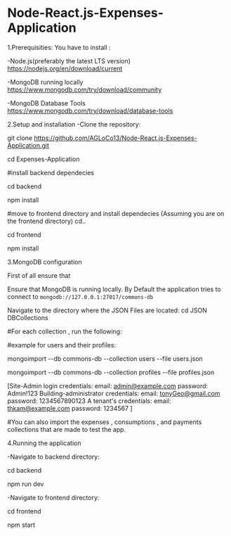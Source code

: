 # Node-React.js-Expenses-Application
1.Prerequisities:
You have to install : 

-Node.js(preferably the latest LTS version) https://nodejs.org/en/download/current

-MongoDB running locally https://www.mongodb.com/try/download/community

-MongoDB Database Tools https://www.mongodb.com/try/download/database-tools


2.Setup and installation 
-Clone the repository:

  git clone https://github.com/AGLoCo13/Node-React.js-Expenses-Application.git
  
  cd Expenses-Application

#install backend dependecies

cd backend

npm install

#move to frontend directory and install dependecies 
(Assuming you are on the frontend directory)
cd.. 

cd frontend

npm install

3.MongoDB configuration

First of all ensure that 

Ensure that MongoDB is running locally. By Default the application tries to connect to `mongodb://127.0.0.1:27017/commons-db`

Navigate to the directory where the JSON Files are located:
   cd JSON DBCollections 

   #For each collection , run the following:

   
   #example for users and their profiles:

   
   mongoimport --db commons-db --collection users --file users.json

   mongoimport --db commons-db --collection profiles --file profiles.json

  [Site-Admin login credentials:
      email: admin@example.com
      password: Admin!123
   Building-administrator credentials:
      email: tonyGeo@gmail.com
      password: 1234567890123
    A tenant's credentials:
       email: thkam@example.com
       password: 1234567
      ]

  #You can also import the expenses , consumptions , and payments collections that are made to test the app.
      
      

4.Running the application

-Navigate to backend directory:

cd backend

npm run dev

-Navigate to frontend directory:

cd frontend 

npm start
